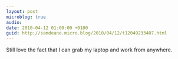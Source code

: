 ```yaml
---
layout: post
microblog: true
audio: 
date: 2010-04-12 01:00:00 +0100
guid: http://samdeane.micro.blog/2010/04/12/t12049233407.html
---
```

Still love the fact that I can grab my laptop and work from anywhere.
